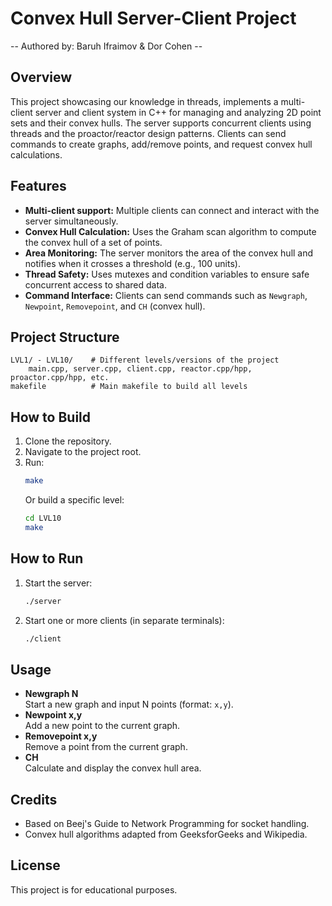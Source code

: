 # Convex Hull Server-Client Project
-- Authored by: Baruh Ifraimov & Dor Cohen --
## Overview

This project showcasing our knowledge in threads, implements a multi-client server and client system in C++ for managing and analyzing 2D point sets and their convex hulls. The server supports concurrent clients using threads and the proactor/reactor design patterns. Clients can send commands to create graphs, add/remove points, and request convex hull calculations.

## Features

- **Multi-client support:** Multiple clients can connect and interact with the server simultaneously.
- **Convex Hull Calculation:** Uses the Graham scan algorithm to compute the convex hull of a set of points.
- **Area Monitoring:** The server monitors the area of the convex hull and notifies when it crosses a threshold (e.g., 100 units).
- **Thread Safety:** Uses mutexes and condition variables to ensure safe concurrent access to shared data.
- **Command Interface:** Clients can send commands such as `Newgraph`, `Newpoint`, `Removepoint`, and `CH` (convex hull).

## Project Structure

```
LVL1/ - LVL10/    # Different levels/versions of the project
    main.cpp, server.cpp, client.cpp, reactor.cpp/hpp, proactor.cpp/hpp, etc.
makefile          # Main makefile to build all levels
```

## How to Build

1. Clone the repository.
2. Navigate to the project root.
3. Run:
    ```sh
    make
    ```
   Or build a specific level:
    ```sh
    cd LVL10
    make
    ```

## How to Run

1. Start the server:
    ```sh
    ./server
    ```
2. Start one or more clients (in separate terminals):
    ```sh
    ./client
    ```

## Usage

- **Newgraph N**  
  Start a new graph and input N points (format: `x,y`).
- **Newpoint x,y**  
  Add a new point to the current graph.
- **Removepoint x,y**  
  Remove a point from the current graph.
- **CH**  
  Calculate and display the convex hull area.

## Credits
- Based on Beej's Guide to Network Programming for socket handling.
- Convex hull algorithms adapted from GeeksforGeeks and Wikipedia.

## License

This project is for educational purposes.